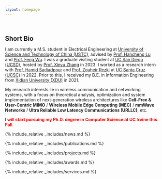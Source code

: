 ```yaml
---
layout: homepage
---
```


<h1 id="about-me"></h1>

<h2 style="margin: 60px 0px 10px;">Short Bio</h2>

I am currently a M.S. student in Electrical Engineering at [University of Science and Technology of China (USTC)](https://en.ustc.edu.cn), advised by [Prof. Hancheng Lu](http://staff.ustc.edu.cn/~hclu) and [Prof. Feng Wu](https://scholar.google.com/citations?hl=zh-CN&user=5bInRDEAAAAJ). I  was a graduate visiting student at [UC San Diego (UCSD)](https://ece.ucsd.edu/), hosted by [Prof. Xinyu Zhang](http://xyzhang.ucsd.edu/) in 2023. I worked as a research intern with [Prof. Hamid Sadjadpour](https://users.soe.ucsc.edu/~hamid/) and [Prof. Zouheir Rezki](https://sites.google.com/site/zouheirrezki/home?authuser=0) at [UC Santa Cruz (UCSC)](https://engineering.ucsc.edu/departments/electrical-and-computer-engineering/) in 2022. Prior to this, I received my B.E. in Information Engineering from [Xidian University (XDU)](https://en.xidian.edu.cn/) in 2021.

My research interests lie in wireless communication and networking systems, with a focus on theoretical analysis, optimization and system implementation of next-generation wireless architectures like **Cell-Free & User-Centric MIMO** / **Wireless Mobile Edge Computing (MEC)** / **mmWave Networks** / **Ultra Reliable Low Latency Communications (URLLC)**, etc.


**<font color=red>I will start pursuing my Ph.D. degree in Computer Science at UC Irvine this Fall.</font>**

{% include_relative _includes/news.md %}

{% include_relative _includes/publications.md %}

{% include_relative _includes/projects.md %}

{% include_relative _includes/awards.md %}

{% include_relative _includes/services.md %}




